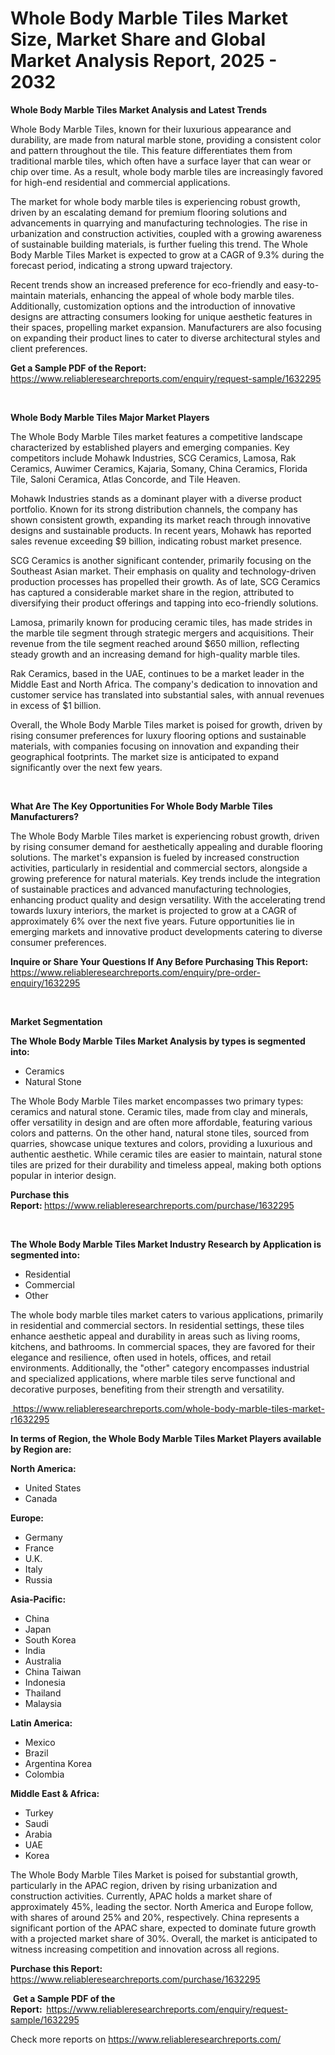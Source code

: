 <p><h1>Whole Body Marble Tiles Market Size, Market Share and Global Market Analysis Report, 2025 - 2032</h1></p><p><strong>Whole Body Marble Tiles Market Analysis and Latest Trends</strong></p>
<p><p>Whole Body Marble Tiles, known for their luxurious appearance and durability, are made from natural marble stone, providing a consistent color and pattern throughout the tile. This feature differentiates them from traditional marble tiles, which often have a surface layer that can wear or chip over time. As a result, whole body marble tiles are increasingly favored for high-end residential and commercial applications.</p><p>The market for whole body marble tiles is experiencing robust growth, driven by an escalating demand for premium flooring solutions and advancements in quarrying and manufacturing technologies. The rise in urbanization and construction activities, coupled with a growing awareness of sustainable building materials, is further fueling this trend. The Whole Body Marble Tiles Market is expected to grow at a CAGR of 9.3% during the forecast period, indicating a strong upward trajectory. </p><p>Recent trends show an increased preference for eco-friendly and easy-to-maintain materials, enhancing the appeal of whole body marble tiles. Additionally, customization options and the introduction of innovative designs are attracting consumers looking for unique aesthetic features in their spaces, propelling market expansion. Manufacturers are also focusing on expanding their product lines to cater to diverse architectural styles and client preferences.</p></p>
<p><strong>Get a Sample PDF of the Report:&nbsp;</strong> <a href="https://www.reliableresearchreports.com/enquiry/request-sample/1632295?utm_campaign=2960&utm_medium=2&utm_source=Github&utm_content=ia&utm_term=29032025&utm_id=whole-body-marble-tiles">https://www.reliableresearchreports.com/enquiry/request-sample/1632295</a></p>
<p>&nbsp;</p>
<p><strong>Whole Body Marble Tiles Major Market Players</strong></p>
<p><p>The Whole Body Marble Tiles market features a competitive landscape characterized by established players and emerging companies. Key competitors include Mohawk Industries, SCG Ceramics, Lamosa, Rak Ceramics, Auwimer Ceramics, Kajaria, Somany, China Ceramics, Florida Tile, Saloni Ceramica, Atlas Concorde, and Tile Heaven. </p><p>Mohawk Industries stands as a dominant player with a diverse product portfolio. Known for its strong distribution channels, the company has shown consistent growth, expanding its market reach through innovative designs and sustainable products. In recent years, Mohawk has reported sales revenue exceeding $9 billion, indicating robust market presence.</p><p>SCG Ceramics is another significant contender, primarily focusing on the Southeast Asian market. Their emphasis on quality and technology-driven production processes has propelled their growth. As of late, SCG Ceramics has captured a considerable market share in the region, attributed to diversifying their product offerings and tapping into eco-friendly solutions.</p><p>Lamosa, primarily known for producing ceramic tiles, has made strides in the marble tile segment through strategic mergers and acquisitions. Their revenue from the tile segment reached around $650 million, reflecting steady growth and an increasing demand for high-quality marble tiles.</p><p>Rak Ceramics, based in the UAE, continues to be a market leader in the Middle East and North Africa. The company's dedication to innovation and customer service has translated into substantial sales, with annual revenues in excess of $1 billion.</p><p>Overall, the Whole Body Marble Tiles market is poised for growth, driven by rising consumer preferences for luxury flooring options and sustainable materials, with companies focusing on innovation and expanding their geographical footprints. The market size is anticipated to expand significantly over the next few years.</p></p>
<p>&nbsp;</p>
<p><strong>What Are The Key Opportunities For Whole Body Marble Tiles Manufacturers?</strong></p>
<p><p>The Whole Body Marble Tiles market is experiencing robust growth, driven by rising consumer demand for aesthetically appealing and durable flooring solutions. The market's expansion is fueled by increased construction activities, particularly in residential and commercial sectors, alongside a growing preference for natural materials. Key trends include the integration of sustainable practices and advanced manufacturing technologies, enhancing product quality and design versatility. With the accelerating trend towards luxury interiors, the market is projected to grow at a CAGR of approximately 6% over the next five years. Future opportunities lie in emerging markets and innovative product developments catering to diverse consumer preferences.</p></p>
<p><strong>Inquire or Share Your Questions If Any Before Purchasing This Report:</strong> <a href="https://www.reliableresearchreports.com/enquiry/pre-order-enquiry/1632295?utm_campaign=2960&utm_medium=2&utm_source=Github&utm_content=ia&utm_term=29032025&utm_id=whole-body-marble-tiles">https://www.reliableresearchreports.com/enquiry/pre-order-enquiry/1632295</a></p>
<p>&nbsp;</p>
<p><strong>Market Segmentation</strong></p>
<p><strong>The Whole Body Marble Tiles Market Analysis by types is segmented into:</strong></p>
<p><ul><li>Ceramics</li><li>Natural Stone</li></ul></p>
<p><p>The Whole Body Marble Tiles market encompasses two primary types: ceramics and natural stone. Ceramic tiles, made from clay and minerals, offer versatility in design and are often more affordable, featuring various colors and patterns. On the other hand, natural stone tiles, sourced from quarries, showcase unique textures and colors, providing a luxurious and authentic aesthetic. While ceramic tiles are easier to maintain, natural stone tiles are prized for their durability and timeless appeal, making both options popular in interior design.</p></p>
<p><strong>Purchase this Report:&nbsp;</strong><a href="https://www.reliableresearchreports.com/purchase/1632295?utm_campaign=2960&utm_medium=2&utm_source=Github&utm_content=ia&utm_term=29032025&utm_id=whole-body-marble-tiles">https://www.reliableresearchreports.com/purchase/1632295</a></p>
<p>&nbsp;</p>
<p><strong>The Whole Body Marble Tiles Market Industry Research by Application is segmented into:</strong></p>
<p><ul><li>Residential</li><li>Commercial</li><li>Other</li></ul></p>
<p><p>The whole body marble tiles market caters to various applications, primarily in residential and commercial sectors. In residential settings, these tiles enhance aesthetic appeal and durability in areas such as living rooms, kitchens, and bathrooms. In commercial spaces, they are favored for their elegance and resilience, often used in hotels, offices, and retail environments. Additionally, the "other" category encompasses industrial and specialized applications, where marble tiles serve functional and decorative purposes, benefiting from their strength and versatility.</p></p>
<p><a href="https://www.reliableresearchreports.com/whole-body-marble-tiles-market-r1632295?utm_campaign=2960&utm_medium=2&utm_source=Github&utm_content=ia&utm_term=29032025&utm_id=whole-body-marble-tiles">&nbsp;https://www.reliableresearchreports.com/whole-body-marble-tiles-market-r1632295</a></p>
<p><strong>In terms of Region, the Whole Body Marble Tiles Market Players available by Region are:</strong></p>
<p>
    <p> <strong> North America: </strong>
        <ul>
            <li>United States</li>
            <li>Canada</li>
        </ul>
        </p> 
    <p> <strong> Europe: </strong>
        <ul>
            <li>Germany</li>
            <li>France</li>
            <li>U.K.</li>
            <li>Italy</li>
            <li>Russia</li>
        </ul>
        </p> 
    <p> <strong> Asia-Pacific: </strong>
        <ul>
            <li>China</li>
            <li>Japan</li>
            <li>South Korea</li>
            <li>India</li>
            <li>Australia</li>
            <li>China Taiwan</li>
            <li>Indonesia</li>
            <li>Thailand</li>
            <li>Malaysia</li>
        </ul>
        </p> 
    <p> <strong> Latin America: </strong>
        <ul>
            <li>Mexico</li>
            <li>Brazil</li>
            <li>Argentina Korea</li>
            <li>Colombia</li>
        </ul>
        </p> 
    <p> <strong> Middle East & Africa: </strong>
        <ul>
            <li>Turkey</li>
            <li>Saudi</li>
            <li>Arabia</li>
            <li>UAE</li>
            <li>Korea</li>
        </ul>
    </p>
    </p>
<p><p>The Whole Body Marble Tiles Market is poised for substantial growth, particularly in the APAC region, driven by rising urbanization and construction activities. Currently, APAC holds a market share of approximately 45%, leading the sector. North America and Europe follow, with shares of around 25% and 20%, respectively. China represents a significant portion of the APAC share, expected to dominate future growth with a projected market share of 30%. Overall, the market is anticipated to witness increasing competition and innovation across all regions.</p></p>
<p><strong>Purchase this Report: </strong><a href="https://www.reliableresearchreports.com/purchase/1632295?utm_campaign=2960&utm_medium=2&utm_source=Github&utm_content=ia&utm_term=29032025&utm_id=whole-body-marble-tiles">https://www.reliableresearchreports.com/purchase/1632295</a></p>
<p>&nbsp;<strong>Get a Sample PDF of the Report:&nbsp;&nbsp;</strong><a href="https://www.reliableresearchreports.com/enquiry/request-sample/1632295?utm_campaign=2960&utm_medium=2&utm_source=Github&utm_content=ia&utm_term=29032025&utm_id=whole-body-marble-tiles">https://www.reliableresearchreports.com/enquiry/request-sample/1632295</a></p>
<p><strong></strong></p>
<p>Check more reports on <a href="https://www.reliableresearchreports.com/?utm_campaign=2960&utm_medium=2&utm_source=Github&utm_content=ia&utm_term=29032025&utm_id=whole-body-marble-tiles">https://www.reliableresearchreports.com/</a></p>